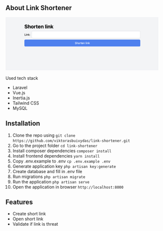 ## About Link Shortener


[![Link Shortener](link.png)](link.png)

Used tech stack

- Laravel
- Vue.js
- Inertia.js
- Tailwind CSS
- MySQL

## Installation

1. Clone the repo using 
` git clone https://github.com/viktorasbuivydas/link-shortener.git `
2. Go to the project folder
` cd link-shortener `
3. Install composer dependencies
` composer install `
4. Install frontend dependencies
` yarn install `
5. Copy .env.example to .env
` cp .env.example .env `
6. Generate application key
` php artisan key:generate `
7. Create database and fill in .env file
8. Run migrations
` php artisan migrate `
9. Run the application
` php artisan serve `
10. Open the application in browser
` http://localhost:8000 `

## Features

- Create short link
- Open short link
- Validate if link is threat
